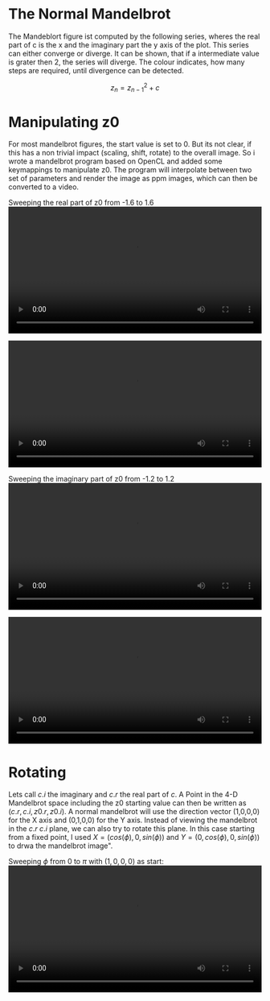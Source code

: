 
# The Normal Mandelbrot
The Mandeblort figure ist computed by the following series, wheres the real part of c is the x and the imaginary part the y axis of the plot.
This series can either converge or diverge.
It can be shown, that if a intermediate value is grater then 2, the series will diverge.
The colour indicates, how many steps are required, until divergence can be detected.

$$ z_n=z_{n-1}^2 + c $$

# Manipulating z0

For most mandelbrot figures, the start value is set to 0.
But its not clear, if this has a non trivial impact (scaling, shift, rotate) to the overall image.
So i wrote a mandelbrot program based on OpenCL and added some keymappings to manipulate z0.
The program will interpolate between two set of parameters and render the image as ppm images, which can then be converted to a video.

Sweeping the real part of z0 from -1.6 to 1.6
<video width="100%" controls>
  <source src="vid/z0r-1.6.mp4" type="video/mp4">
  Your browser does not support the video tag.
</video>

<video width="100%" controls>
  <source src="vid/z0r-closeup.mp4" type="video/mp4">
  Your browser does not support the video tag.
</video>

Sweeping the imaginary part of z0 from -1.2 to 1.2
<video width="100%" controls>
  <source src="vid/z0i-1.2.mp4" type="video/mp4">
  Your browser does not support the video tag.
</video>

<video width="100%" controls>
  <source src="vid/z0i-closeup.mp4" type="video/mp4">
  Your browser does not support the video tag.
</video>

# Rotating

Lets call $c.i$ the imaginary and $c.r$ the real part of $c$.
A Point in the 4-D Mandelbrot space including the z0 starting value can then be written as $(c.r, c.i, z0.r, z0.i)$.
A normal mandelbrot will use the direction vector (1,0,0,0) for the X axis and (0,1,0,0) for the Y axis.
Instead of viewing the mandelbrot in the $c.r$ $c.i$ plane, we can also try to rotate this plane.
In this case starting from a fixed point, I used $X=(cos(\phi),0,sin(\phi))$ and $Y=(0,cos(\phi),0,sin(\phi))$ to drwa the mandelbrot image".

Sweeping $\phi$ from 0 to $\pi$ with $(1,0,0,0)$ as start:
<video width="100%" controls>
  <source src="vid/phi-offcenter.mp4" type="video/mp4">
  Your browser does not support the video tag.
</video>
